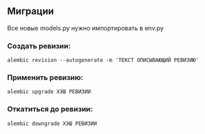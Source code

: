 ## Миграции
Все новые models.py нужно импортировать в env.py

### Создать ревизии:

`alembic revision --autogenerate -m 'ТЕКСТ ОПИСЫВАЮЩИЙ РЕВИЗИЮ'`

### Применить ревизию:

`alembic upgrade ХЭШ РЕВИЗИИ`

### Откатиться до ревизии:

`alembic downgrade ХЭШ РЕВИЗИИ`
